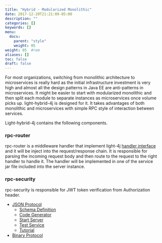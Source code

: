 ```yaml
---
title: "Hybrid - Modularized Monolithic"
date: 2017-12-20T21:21:09-05:00
description: ""
categories: []
keywords: []
menu:
  docs:
    parent: "style"
    weight: 05
weight: 05	#rem
aliases: []
toc: false
draft: false
---
```


For most organizations, switching from monolithic architecture to microservices is really hard as 
the initial infrastructure investment is very high and almost all the design patterns in Java EE 
are anti-patterns in microservices. It might be easier to start with modularized monolithic and then
split each module to separate instances as microservices once volume picks up. light-hybrid-4j is
designed for it. It takes advantages of both monolithic and microservices with simple RPC style of
interaction between services.

Light-hybrid-4j contains the following components.

### rpc-router

rpc-router is a middleware handler that implement light-4j [handler interface][] and it will be inject
into the request/response chain. It is responsible for parsing the incoming request body and then
route to the request to the right handler to handle it. The handler will be implemented in one of
the service jar file included into the server instance. 


### rpc-security

rpc-security is responsible for JWT token verification from Authorization header.  

[handler interface]: /concern/handler/


- [JSON Protocol](/style/light-hybrid-4j/json-rpc/)
  * [Schema Definition](/style/light-hybrid-4j/json-schema/)
  * [Code Generator](/tutorial/generator/)
  * [Start Server](/style/light-hybrid-4j/start-server/)
  * [Test Service](/style/light-hybrid-4j/test-service/)
  * [Tutorial](/tutorial/hybrid/)
- [Binary Protocol](/style/light-hybrid-4j/binary-rpc/)
